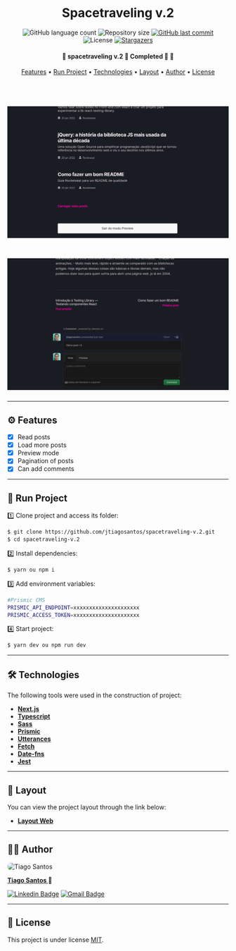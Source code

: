 <h1 align="center">Spacetraveling v.2</h1>

<p align="center">
  <img alt="GitHub language count" src="https://img.shields.io/github/languages/count/jtiagosantos/spacetraveling-v.2?color=%green">
  <img alt="Repository size" src="https://img.shields.io/github/repo-size/jtiagosantos/spacetraveling-v.2?color=blue">
  <a href="https://github.com/jtiagosantos/spacetraveling-v.2/commits/master">
    <img alt="GitHub last commit" src="https://img.shields.io/github/last-commit/jtiagosantos/spacetraveling-v.2?color=purple">
  </a>
  <img alt="License" src="https://img.shields.io/badge/license-MIT-brightgreen?color=orange">
   <a href="https://github.com/jtiagosantos/spacetraveling-v.2/stargazers">
    <img alt="Stargazers" src="https://img.shields.io/github/stars/jtiagosantos/spacetraveling-v.2?style=social">
  </a>
</p>

<h4 align="center">
	🚧  spacetraveling v.2 🤖 Completed 🚀 🚧
</h4>

<p align="center">
  <a href="#-features">Features</a> •
  <a href="#-run-project">Run Project</a> •
  <a href="#-technologies">Technologies</a> •
  <a href="#-layout">Layout</a> •
  <a href="#-author">Author</a> •
  <a href="#-license">License</a>
</p>

<br>

<h1 align="center">
    <img alt="spacetraveling" src=".github/cover-1.png" />
</h1>

<h1 align="center">
    <img alt="spacetraveling" src=".github/cover-2.png" />
</h1>

<hr />

## ⚙️ Features

- [x] Read posts
- [x] Load more posts
- [x] Preview mode
- [x] Pagination of posts
- [x] Can add comments

<hr>

## 🚀 Run Project

1️⃣ Clone project and access its folder:

```bash
$ git clone https://github.com/jtiagosantos/spacetraveling-v.2.git
$ cd spacetraveling-v.2
```

2️⃣ Install dependencies:

```bash
$ yarn ou npm i
```

3️⃣ Add environment variables:

```bash
#Prismic CMS
PRISMIC_API_ENDPOINT=xxxxxxxxxxxxxxxxxxxxx
PRISMIC_ACCESS_TOKEN=xxxxxxxxxxxxxxxxxxxxx
```

4️⃣ Start project:

```bash
$ yarn dev ou npm run dev
```
<hr>

## 🛠 Technologies

The following tools were used in the construction of project:

- **[Next.js](https://nextjs.org/)**
- **[Typescript](https://www.typescriptlang.org/)**
- **[Sass](https://sass-lang.com/)**
- **[Prismic](https://prismic.io/)**
- **[Utterances](https://utteranc.es/)**
- **[Fetch](https://developer.mozilla.org/pt-BR/docs/Web/API/Fetch_API/Using_Fetch)**
- **[Date-fns](https://date-fns.org/docs/Getting-Started)**
- **[Jest](https://jestjs.io/)**

<hr>

## 🔖 Layout

You can view the project layout through the link below:

- **[Layout Web](https://www.figma.com/file/kd3TTvyo87gkxmlYfbMN3e/Desafios-M%C3%B3dulo-3-ReactJS-(Copy)?node-id=0%3A1)**

<hr>

## 👨‍💻 Author

<img src="https://avatars.githubusercontent.com/u/63312141?v=4" width="100" alt="Tiago Santos" style="border-radius: 50px;" />

<strong><a href="https://github.com/jtiagosantos">Tiago Santos </a>🚀</strong>

[![Linkedin Badge](https://img.shields.io/badge/linkedin-%230077B5.svg?&style=for-the-badge&logo=linkedin&logoColor=white&link=https://www.linkedin.com/in/jos%C3%A9-tiago-santos-de-lima-aaa4361a4/)](https://www.linkedin.com/in/josetiagosantosdelima/)
[![Gmail Badge](https://img.shields.io/badge/Gmail-D14836?style=for-the-badge&logo=gmail&logoColor=white)](mailto:tiago.santos@icomp.ufam.edu.br)

<hr>

## 📝 License

This project is under license [MIT](./LICENSE).
